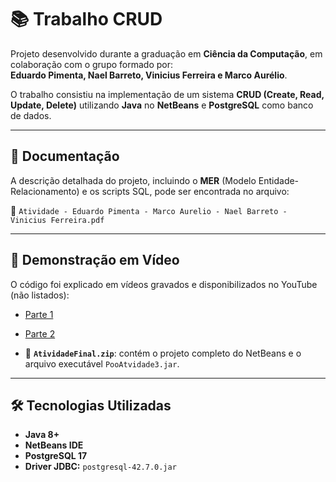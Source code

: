 # 📚 Trabalho CRUD

Projeto desenvolvido durante a graduação em **Ciência da Computação**, em colaboração com o grupo formado por:  
**Eduardo Pimenta, Nael Barreto, Vinicius Ferreira e Marco Aurélio**.  

O trabalho consistiu na implementação de um sistema **CRUD (Create, Read, Update, Delete)** utilizando **Java** no **NetBeans** e **PostgreSQL** como banco de dados.

---

## 📖 Documentação
A descrição detalhada do projeto, incluindo o **MER** (Modelo Entidade-Relacionamento) e os scripts SQL, pode ser encontrada no arquivo:  

📄 `Atividade - Eduardo Pimenta - Marco Aurelio - Nael Barreto - Vinicius Ferreira.pdf`

---

## 🎥 Demonstração em Vídeo
O código foi explicado em vídeos gravados e disponibilizados no YouTube (não listados):  
- [Parte 1]( https://youtu.be/0nG_crfFQ80?si=Tb2rAg_vAhFtkVaK )  
- [Parte 2]( https://youtu.be/rD7D14xJuRk )

- 📄 **`AtividadeFinal.zip`**: contém o projeto completo do NetBeans e o arquivo executável `PooAtvidade3.jar`.

---

## 🛠️ Tecnologias Utilizadas
- **Java 8+**
- **NetBeans IDE**
- **PostgreSQL 17**
- **Driver JDBC:** `postgresql-42.7.0.jar`

